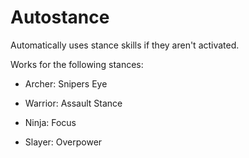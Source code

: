 # Autostance
Automatically uses stance skills if they aren't activated.

Works for the following stances:

- Archer: Snipers Eye

- Warrior: Assault Stance

- Ninja: Focus

- Slayer: Overpower

